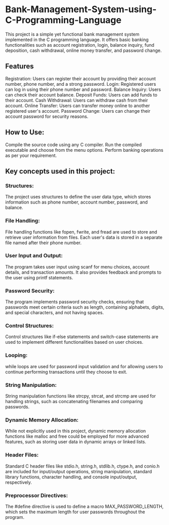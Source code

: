 # Bank-Management-System-using-C-Programming-Language
This project is a simple yet functional bank management system implemented in the C programming language. It offers basic banking functionalities such as account registration, login, balance inquiry, fund deposition, cash withdrawal, online money transfer, and password change.

## Features
Registration: Users can register their account by providing their account number, phone number, and a strong password.
Login: Registered users can log in using their phone number and password.
Balance Inquiry: Users can check their account balance.
Deposit Funds: Users can add funds to their account.
Cash Withdrawal: Users can withdraw cash from their account.
Online Transfer: Users can transfer money online to another registered user's account.
Password Change: Users can change their account password for security reasons.

## How to Use:
Compile the source code using any C compiler.
Run the compiled executable and choose from the menu options.
Perform banking operations as per your requirement.

## Key concepts used in this project:

### Structures: 
The project uses structures to define the user data type, which stores information such as phone number, account number, password, and balance.
### File Handling: 
File handling functions like fopen, fwrite, and fread are used to store and retrieve user information from files. Each user's data is stored in a separate file named after their phone number.
### User Input and Output: 
The program takes user input using scanf for menu choices, account details, and transaction amounts. It also provides feedback and prompts to the user using printf statements.
### Password Security: 
The program implements password security checks, ensuring that passwords meet certain criteria such as length, containing alphabets, digits, and special characters, and not having spaces.
### Control Structures: 
Control structures like if-else statements and switch-case statements are used to implement different functionalities based on user choices.
### Looping: 
while loops are used for password input validation and for allowing users to continue performing transactions until they choose to exit.
### String Manipulation: 
String manipulation functions like strcpy, strcat, and strcmp are used for handling strings, such as concatenating filenames and comparing passwords.
### Dynamic Memory Allocation: 
While not explicitly used in this project, dynamic memory allocation functions like malloc and free could be employed for more advanced features, such as storing user data in dynamic arrays or linked lists.
### Header Files: 
Standard C header files like stdio.h, string.h, stdlib.h, ctype.h, and conio.h are included for input/output operations, string manipulation, standard library functions, character handling, and console input/output, respectively.
### Preprocessor Directives: 
The #define directive is used to define a macro MAX_PASSWORD_LENGTH, which sets the maximum length for user passwords throughout the program.
